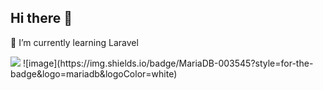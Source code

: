 ## Hi there 👋

🌱 I’m currently learning Laravel

<img src="{https://img.shields.io/badge/MariaDB-003545?style=for-the-badge&logo=mariadb&logoColor=white}" />
![image](https://img.shields.io/badge/MariaDB-003545?style=for-the-badge&logo=mariadb&logoColor=white)


<!--
**nurulcholis/nurulcholis** is a ✨ _special_ ✨ repository because its `README.md` (this file) appears on your GitHub profile.

Here are some ideas to get you started:

- 🔭 I’m currently working on ...
- 🌱 I’m currently learning ...
- 👯 I’m looking to collaborate on ...
- 🤔 I’m looking for help with ...
- 💬 Ask me about ...
- 📫 How to reach me: ...
- 😄 Pronouns: ...
- ⚡ Fun fact: ...
-->
